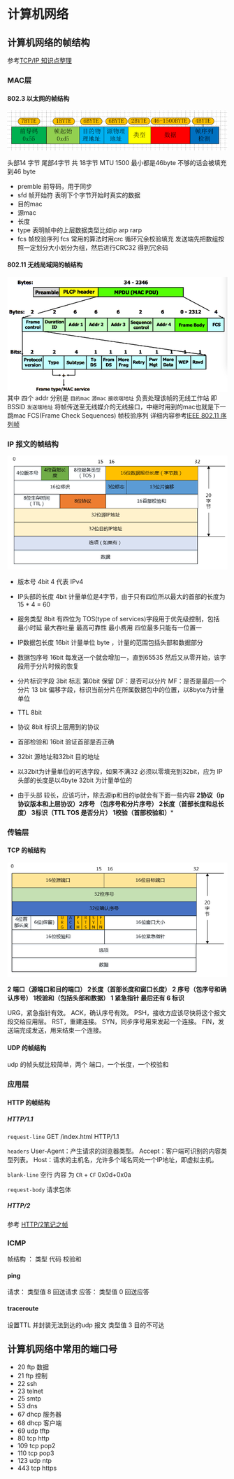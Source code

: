 # 计算机网络

## 计算机网络的帧结构
参考[TCP/IP 知识点整理](http://strawhatfy.github.io/2015/07/30/TCP-IP-Protocol/)
### MAC层

#### 802.3 以太网的帧结构
![](/assest/img/8023frame.png)

头部14 字节 尾部4字节 共 18字节 MTU 1500 最小都是46byte 不够的话会被填充到46 byte

* premble 前导码，用于同步
* sfd 帧开始符 表明下个字节开始时真实的数据
* 目的mac
* 源mac
* 长度 
* type 表明帧中的上层数据类型比如ip arp rarp
* fcs 帧校验序列 fcs 常用的算法时用crc 循环冗余校验填充 发送端先把数组按照一定划分大小划分为组，然后进行CRC32 得到冗余码

#### 802.11 无线局域网的帧结构
![](/assest/img/ieee80211mpu.png)
其中 四个 addr 分别是 `目的mac` `源mac` `接收端地址` 负责处理该帧的无线工作站 即BSSID `发送端地址` 将帧传送至无线媒介的无线接口，中继时用到的mac也就是下一跳mac
FCS(Frame Check Sequences) 帧校验序列
详细内容参考[IEEE 802.11 序列帧](http://rungame.me/blog/2016/06/23/wlan/)

### IP 报文的帧结构
![](/assest/img/ip_package.png)

* 版本号 4bit 4 代表 IPv4 
* IP头部的长度 4bit 计量单位是4字节，由于只有四位所以最大的首部的长度为 15 * 4 = 60
* 服务类型 8bit 有四位为 TOS(type of services)字段用于优先级控制，包括 最小时延 最大吞吐量 最高可靠性 最小费用 四位最多只能有一位置一
* IP数据包长度 16bit 计量单位 byte ，计量的范围包括头部和数据部分
* 数据包序号 16bit 每发送一个就会增加一，直到65535 然后又从零开始，该字段用于分片时候的恢复
* 分片标识字段 3bit 标志 第0bit 保留 DF：是否可以分片 MF：是否是最后一个分片 13 bit 偏移字段，标识当前分片在所属数据包中的位置，以8byte为计量单位
* TTL 8bit
* 协议 8bit 标识上层用到的协议
* 首部检验和 16bit 验证首部是否正确
* 32bit 源地址和32bit 目的地址
* 以32bit为计量单位的可选字段，如果不满32 必须以零填充到32bit，应为 IP头部的长度是以4byte 32bit 为计量单位的

* 由于头部 较长，应该巧计，除去源ip和目的ip就会有下面一些内容 **2协议（ip协议版本和上层协议）2序号 （包序号和分片序号） 2长度（首部长度和总长度） 3标识（TTL TOS 是否分片） 1校验（首部校验和）*** 

### 传输层

#### TCP 的帧结构
![](/assest/img/tcp_segment.png)

**2 端口（源端口和目的端口） 2长度（首部长度和窗口长度） 2 序号（包序号和确认序号） 1校验和（包括头部和数据） 1 紧急指针 最后还有  6 标识**

URG，紧急指针有效。
ACK，确认序号有效。
PSH，接收方应该尽快将这个报文段交给应用层。
RST，重建连接。
SYN，同步序号用来发起一个连接。
FIN，发送端完成发送，用来结束一个连接。

#### UDP 的帧结构
udp 的帧头就比较简单，两个 端口，一个长度，一个校验和

### 应用层 

#### HTTP 的帧结构

##### HTTP/1.1

`request-line`
GET /index.html HTTP/1.1

`headers`
User-Agent：产生请求的浏览器类型。
Accept：客户端可识别的内容类型列表。
Host：请求的主机名，允许多个域名同处一个IP地址，即虚拟主机。

`blank-line`
空行 内容 为 `CR` + `CF` 0x0d+0x0a

`request-body`
请求包体

##### HTTP/2
参考 [HTTP/2笔记之帧](http://www.blogjava.net/yongboy/archive/2015/03/20/423655.html)

### ICMP
帧结构 ： 类型 代码 校验和
#### ping
请求： 类型值 8  回送请求
应答： 类型值 0  回送应答
#### traceroute
设置TTL 并封装无法到达的udp 报文
类型值 3 目的不可达


## 计算机网络中常用的端口号
* 20 ftp 数据
* 21 ftp 控制
* 22 ssh
* 23 telnet
* 25 smtp
* 53 dns
* 67 dhcp 服务器
* 68 dhcp 客户端
* 69 udp tftp
* 80 tcp http
* 109 tcp pop2
* 110 tcp pop3
* 123 udp ntp
* 443 tcp https
